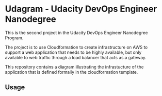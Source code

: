 # Udagram - Udacity DevOps Engineer Nanodegree

This is the second project in the Udacity DevOps Engineer Nanodegree Program.

The project is to use Cloudformation to create infrastructure on AWS to support a web application that needs to be highly available, but only available to web traffic through a load balancer that acts as a gateway.

This repository contains a diagram illustrating the infrastucture of the application that is defined formally in the cloudformation template.

## Usage
